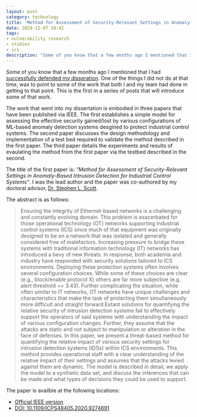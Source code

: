 ```yaml
---
layout: post
category: technology
title: 'Method for Assessment of Security-Relevant Settings in Anomaly-Based Intrusion Detection for Industrial Control Systems'
date: 2020-12-07 10:42
tags:
- vulnerability research
- studies
- ics
description: "Some of you know that a few months ago I mentioned that I had successfully defended my disseration. One of the things I did not do at that time, was to point to some of the work that both I and my team had done in getting to that point. This is the first in a series of posts that will introduce some of that work."
---
```


Some of you know that a few months ago I mentioned that I had [successfully defended my disseration](https://robgillen.com/technology/2020/09/24/today-i-did-a-thing/). One of the things I did not do at that time, was to point to some of the work that both I and my team had done in getting to that point. This is the first in a series of posts that will introduce some of that work.

The work that went into my dissertation is embodied in three papers that have been published via IEEE. The first establishes a simple model for assessing the effective security gained/lost by various configurations of ML-based anomaly detection systems desgined to protect industrial control systems. The second paper discusses the design methodology and implementation of a test bed required to validate the method described in the first paper. The third paper details the experiments and results of evaulating the method from the first paper via the testbed described in the second.

The title of the first paper is: _"Method for Assessment of Security-Relevant Settings in Anomaly-Based Intrusion Detection for Industrial Control Systems"_. I was the lead author and the paper was co-authored by my doctoral advisor, [Dr. Stephen L. Scott](https://www.tntech.edu/directory/engineering/faculty/stephen-scott.php).

The abstract is as follows:

> Ensuring the integrity of Ethernet-based networks is a challenging and constantly evolving domain. This problem is exacerbated for those operational technology (OT) networks supporting industrial control systems (ICS) since much of that equipment was originally designed to be on a network that was isolated and generally considered free of malefactors. Increasing pressure to bridge these systems with traditional information technology (IT) networks has introduced a bevy of new threats. In response, both academia and industry have responded with security solutions tailored to ICS environments. Deploying these protection systems often involves several configuration choices. While some of these choices are clear (e.g., block/enable protocol X) others are far more subjective (e.g. alert threshold == 3.43). Further complicating the situation, while often similar to IT networks, OT networks have unique challenges and characteristics that make the task of protecting them simultaneously more difficult and straight forward.Extant solutions for quantifying the relative security of intrusion detection systems fail to effectively support the operators of said systems with understanding the impact of various configuration changes. Further, they assume that the attacks are static and not subject to manipulation or alteration in the face of defenses. In this paper, we present a threat-based method for quantifying the relative impact of various security settings for intrusion detection systems (IDSs) within ICS environments. This method provides operational staff with a clear understanding of the relative impact of their settings and assumes that the attacks levied against them are dynamic. The model is described in detail, we apply the model to a synthetic data set, and discuss the inferences that can be made and what types of decisions they could be used to support.

The paper is availble at the following locations:

* [Official IEEE version](https://ieeexplore.ieee.org/document/9274691)
* [DOI: 10.1109/ICPS48405.2020.9274691](https://doi.org/10.1109/ICPS48405.2020.9274691)
